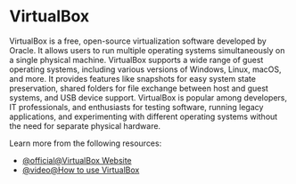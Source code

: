 # VirtualBox

VirtualBox is a free, open-source virtualization software developed by Oracle. It allows users to run multiple operating systems simultaneously on a single physical machine. VirtualBox supports a wide range of guest operating systems, including various versions of Windows, Linux, macOS, and more. It provides features like snapshots for easy system state preservation, shared folders for file exchange between host and guest systems, and USB device support. VirtualBox is popular among developers, IT professionals, and enthusiasts for testing software, running legacy applications, and experimenting with different operating systems without the need for separate physical hardware.

Learn more from the following resources:

- [@official@VirtualBox Website](https://www.virtualbox.org/)
- [@video@How to use VirtualBox](https://www.youtube.com/watch?v=nvdnQX9UkMY)
